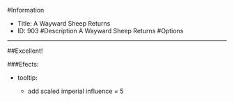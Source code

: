#Information
 - Title: A Wayward Sheep Returns
 - ID: 903
#Description
A Wayward Sheep Returns
#Options

___
##Excellent!

###Efects:<ul><li>tooltip:</li><ul><li>add scaled imperial influence = 5</li></ul></ul>
